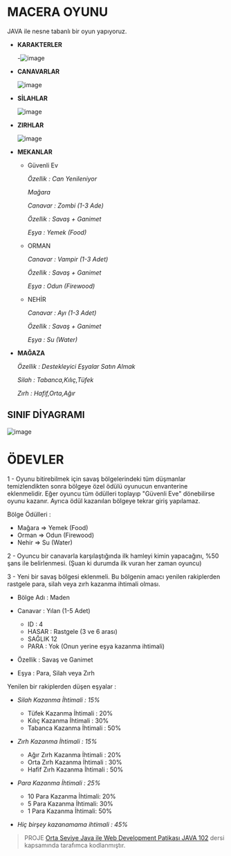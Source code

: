 # MACERA OYUNU
JAVA ile nesne tabanlı bir oyun yapıyoruz.

  - **KARAKTERLER** 



    -![image](https://user-images.githubusercontent.com/39422788/221043593-bd47194a-2451-49a5-af1f-891d9195c3f0.png)


  - **CANAVARLAR**



    ![image](https://user-images.githubusercontent.com/39422788/221043957-284d7b35-9e49-4ac0-b669-75271514b584.png)




  - **SİLAHLAR**


	![image](https://user-images.githubusercontent.com/39422788/221044216-aa6f176a-390f-453e-9921-d0e90301bcda.png)



  - **ZIRHLAR**


	![image](https://user-images.githubusercontent.com/39422788/221044309-6430669b-fd31-4e6a-b4fa-adf376aeb52d.png)



  - **MEKANLAR**
    - Güvenli Ev
    
       *Özellik : Can Yenileniyor*
      
       *Mağara*
       
       *Canavar : Zombi (1-3 Ade)*
       
       *Özellik : Savaş + Ganimet*
       
       *Eşya : Yemek (Food)*
       
    - ORMAN
    
       *Canavar : Vampir (1-3 Adet)*
       
       *Özellik : Savaş + Ganimet*
       
       *Eşya : Odun (Firewood)*

    - NEHİR
    
       *Canavar : Ayı (1-3 Adet)*
       
       *Özellik : Savaş + Ganimet*
       
       *Eşya : Su (Water)*
    
  - **MAĞAZA**  
     
       *Özellik : Destekleyici Eşyalar Satın Almak*
       
       *Silah : Tabanca,Kılıç,Tüfek*
       
       *Zırh : Hafif,Orta,Ağır*
    
  
 
   ## SINIF DİYAGRAMI
  ![image](https://user-images.githubusercontent.com/39422788/221045991-cce85884-baa9-4840-bda6-bc3c59af54db.png)
  
  
  # ÖDEVLER
  
  1 - Oyunu bitirebilmek için savaş bölgelerindeki tüm düşmanlar temizlendikten sonra bölgeye özel ödülü oyunucun envanterine eklenmelidir. Eğer oyuncu tüm ödülleri toplayıp "Güvenli Eve" dönebilirse oyunu kazanır. Ayrıca ödül kazanılan bölgeye tekrar giriş yapılamaz.
  
  Bölge Ödülleri :
  
   - Mağara => Yemek (Food)
   - Orman => Odun (Firewood)
   - Nehir => Su (Water)
  
  2 - Oyuncu bir canavarla karşılaştığında ilk hamleyi kimin yapacağını, %50 şans ile belirlenmesi. (Şuan ki durumda ilk vuran her zaman oyuncu)
  
  3 - Yeni bir savaş bölgesi eklenmeli. Bu bölgenin amacı yenilen rakiplerden rastgele para, silah veya zırh kazanma ihtimali olması.

 - Bölge Adı : Maden
 - Canavar : Yılan (1-5 Adet)
   - ID : 4
   - HASAR : Rastgele (3 ve 6 arası)
   - SAĞLIK 12
   - PARA : Yok (Onun yerine eşya kazanma ihtimali)
    
  - Özellik : Savaş ve Ganimet
  - Eşya : Para, Silah veya Zırh
  
  Yenilen bir rakiplerden düşen eşyalar :
  
  - *Silah Kazanma İhtimali : 15%*
    - Tüfek Kazanma İhtimali : 20%
    - Kılıç Kazanma İhtimali : 30%
    - Tabanca Kazanma İhtimali : 50%
    
  - *Zırh Kazanma İhtimali : 15%*
    - Ağır Zırh Kazanma İhtimali : 20%
    - Orta Zırh Kazanma İhtimali : 30%
    - Hafif Zırh Kazanma İhtimali : 50%	
    
  - *Para Kazanma İhtimali : 25%*
    - 10 Para Kazanma İhtimali: 20%
    - 5 Para Kazanma İhtimali: 30%
    - 1 Para Kazanma İhtimali: 50%
    
  - *Hiç birşey kazanamama ihtimali : 45%*

> PROJE [Orta Seviye Java ile Web Development Patikası JAVA 102](https://app.patika.dev/sefad) dersi kapsamında tarafımca kodlanmıştır.
